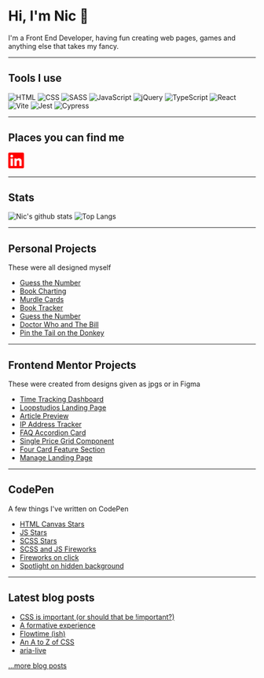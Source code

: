 # Hi, I'm Nic 👋

I'm a Front End Developer, having fun creating web pages, games and anything else that takes my fancy.

<!-- 🔭 I’m currently working on the Click the Shape in Svelte
- 🌱 I’m currently learning Drupal and Svelte
- ⚡ I’m currently satisfying my curiosity about C++-->

---

## Tools I use

<img src="https://img.shields.io/badge/HTML5-E34F26?style=for-the-badge&logo=html5&logoColor=white" alt="HTML"> <img src="https://img.shields.io/badge/CSS3-1572B6?style=for-the-badge&logo=css3&logoColor=white" alt="CSS"> <img src="https://img.shields.io/badge/Sass-CC6699?style=for-the-badge&logo=sass&logoColor=white" alt="SASS"> <img src="https://img.shields.io/badge/JavaScript-323330?style=for-the-badge&logo=javascript&logoColor=F7DF1E" alt="JavaScript"> <img src="https://img.shields.io/badge/jQuery-0769AD?style=for-the-badge&logo=jquery&logoColor=white" alt="jQuery"> <img src="https://img.shields.io/badge/TypeScript-007ACC?style=for-the-badge&logo=typescript&logoColor=white" alt="TypeScript"> <img src="https://img.shields.io/badge/React-20232A?style=for-the-badge&logo=react&logoColor=61DAFB" alt="React"> <img src="https://img.shields.io/badge/Vite-B73BFE?style=for-the-badge&logo=vite&logoColor=FFD62E" alt="Vite"> <img src="https://img.shields.io/badge/Jest-C21325?style=for-the-badge&logo=jest&logoColor=white" alt="Jest"> <img src="https://img.shields.io/badge/Cypress-17202C?style=for-the-badge&logo=cypress&logoColor=white" alt="Cypress">

<!-- <img height="64" alt="HTML5" src="https://raw.githubusercontent.com/devicons/devicon/master/icons/html5/html5-plain-wordmark.svg" /><img height="64" alt="CSS3" src="https://raw.githubusercontent.com/devicons/devicon/master/icons/css3/css3-plain-wordmark.svg" /><img height="64" alt="SASS" src="https://raw.githubusercontent.com/devicons/devicon/master/icons/sass/sass-original.svg" /><img height="64" alt="jQuery" src="https://raw.githubusercontent.com/devicons/devicon/master/icons/jquery/jquery-plain-wordmark.svg" /><img height="64" alt="JavaScript" src="https://raw.githubusercontent.com/devicons/devicon/master/icons/javascript/javascript-plain.svg" /><img height="64" alt="TypeScript" src="https://raw.githubusercontent.com/devicons/devicon/master/icons/typescript/typescript-plain.svg" /><img height="64" alt="React" src="https://raw.githubusercontent.com/devicons/devicon/master/icons/react/react-original.svg" /><img height="64" alt="Gulp" src="https://raw.githubusercontent.com/devicons/devicon/master/icons/gulp/gulp-plain.svg" /><img height="64" alt="Webpack" src="https://raw.githubusercontent.com/devicons/devicon/master/icons/webpack/webpack-plain-wordmark.svg" /><img height="64" alt="Git" src="https://raw.githubusercontent.com/devicons/devicon/master/icons/git/git-plain-wordmark.svg" /> -->
                                                                                                                                           
---

## Places you can find me

[<img height="32" width="32" alt="LinkedIn" src="images/linkedin.svg" />](https://www.linkedin.com/in/nicmayer42/)


---

## Stats

![Nic's github stats](https://github-readme-stats.vercel.app/api?username=nicm42&show_icons=true&hide_rank=true&title_color=f1262e&icon_color=f1262e) ![Top Langs](https://github-readme-stats.vercel.app/api/top-langs/?username=nicm42&layout=compact)


---

## Personal Projects
These were all designed myself
- [Guess the Number](https://github.com/nicm42/guess-the-number-vue)
- [Book Charting](https://github.com/nicm42/book-charting)
- [Murdle Cards](https://github.com/nicm42/murdle-cards)
- [Book Tracker](https://github.com/nicm42/book-tracker)
- [Guess the Number](https://github.com/nicm42/Guess-the-Number)
- [Doctor Who and The Bill](https://github.com/nicm42/doctor-who-and-the-bill)
- [Pin the Tail on the Donkey](https://github.com/nicm42/pin-the-tail)

---

## Frontend Mentor Projects
These were created from designs given as jpgs or in Figma
- [Time Tracking Dashboard](https://github.com/nicm42/time-tracking-dashboard)
- [Loopstudios Landing Page](https://github.com/nicm42/loopstudios-landing-page)
- [Article Preview](https://github.com/nicm42/article-preview)
- [IP Address Tracker](https://github.com/nicm42/ip-address-tracker)
- [FAQ Accordion Card](https://github.com/nicm42/faq-accordion-card-main)
- [Single Price Grid Component](https://github.com/nicm42/single-price-grid-component)
- [Four Card Feature Section](https://github.com/nicm42/four-card-feature-section)
- [Manage Landing Page](https://github.com/nicm42/Manage-Landing-Page)

---

## CodePen
A few things I've written on CodePen
- [HTML Canvas Stars](https://codepen.io/nicm42/pen/PoKgpLy)
- [JS Stars](https://codepen.io/nicm42/pen/VwMJKdx)
- [SCSS Stars](https://codepen.io/nicm42/pen/wvPKzNg)
- [SCSS and JS Fireworks](https://codepen.io/nicm42/pen/ExbZmPy)
- [Fireworks on click](https://codepen.io/nicm42/pen/ExQYryx)
- [Spotlight on hidden background](https://codepen.io/nicm42/pen/vYwdapX)

---

## Latest blog posts

<!-- HASHNODE:START -->
- [CSS is important &lpar;or should that be !important?&rpar;](https://blog.nicm42.co.uk/css-is-important-or-should-that-be-important)
- [A formative experience](https://blog.nicm42.co.uk/a-formative-experience)
- [Flowtime &lpar;ish&rpar;](https://blog.nicm42.co.uk/flowtime-ish)
- [An A to Z of CSS](https://blog.nicm42.co.uk/an-a-to-z-of-css)
- [aria-live](https://blog.nicm42.co.uk/aria-live)
<!-- HASHNODE:END -->

[...more blog posts](https://nicm42.hashnode.dev/)

<!-- **nicm42/nicm42** is a ✨ _special_ ✨ repository because its `README.md` (this file) appears on your GitHub profile.

Here are some ideas to get you started:

- 🔭 I’m currently working on ...
- 🌱 I’m currently learning ...
- 👯 I’m looking to collaborate on ...
- 🤔 I’m looking for help with ...
- 💬 Ask me about ...
- 📫 How to reach me: ...
- 😄 Pronouns: ...
- ⚡ Fun fact: ...
-->
